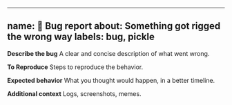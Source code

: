 
---
name: 🐛 Bug report
about: Something got rigged the wrong way
labels: bug, pickle
---

**Describe the bug**
A clear and concise description of what went wrong.

**To Reproduce**
Steps to reproduce the behavior.

**Expected behavior**
What you thought would happen, in a better timeline.

**Additional context**
Logs, screenshots, memes.
